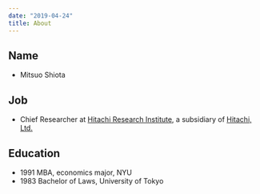 ```yaml
---
date: "2019-04-24"
title: About
---
```


## Name

* Mitsuo Shiota

## Job

* Chief Researcher at [Hitachi Research Institute](http://www.hitachi-hri.com/english/), a subsidiary of [Hitachi, Ltd.](https://www.hitachi.com/)

## Education

* 1991 MBA, economics major, NYU
* 1983 Bachelor of Laws, University of Tokyo


